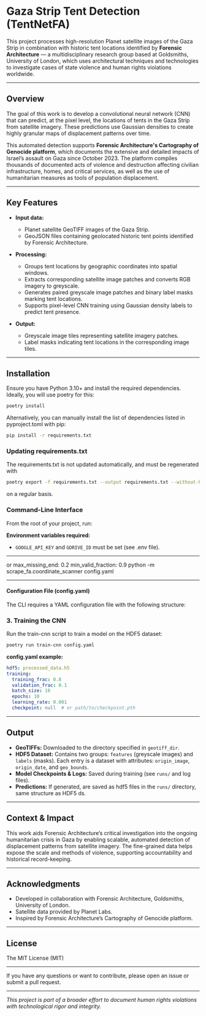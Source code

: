 # Gaza Strip Tent Detection (TentNetFA)

This project processes high-resolution Planet satellite images of the Gaza Strip in combination with historic tent locations identified by **Forensic Architecture** — a multidisciplinary research group based at Goldsmiths, University of London, which uses architectural techniques and technologies to investigate cases of state violence and human rights violations worldwide.

---

## Overview

The goal of this work is to develop a convolutional neural network (CNN) that can predict, at the pixel level, the locations of tents in the Gaza Strip from satellite imagery. These predictions use Gaussian densities to create highly granular maps of displacement patterns over time.

This automated detection supports **Forensic Architecture's Cartography of Genocide platform**, which documents the extensive and detailed impacts of Israel’s assault on Gaza since October 2023. The platform compiles thousands of documented acts of violence and destruction affecting civilian infrastructure, homes, and critical services, as well as the use of humanitarian measures as tools of population displacement.

---

## Key Features

- **Input data:**
  - Planet satellite GeoTIFF images of the Gaza Strip.
  - GeoJSON files containing geolocated historic tent points identified by Forensic Architecture.

- **Processing:**
  - Groups tent locations by geographic coordinates into spatial windows.
  - Extracts corresponding satellite image patches and converts RGB imagery to greyscale.
  - Generates paired greyscale image patches and binary label masks marking tent locations.
  - Supports pixel-level CNN training using Gaussian density labels to predict tent presence.

- **Output:**
  - Greyscale image tiles representing satellite imagery patches.
  - Label masks indicating tent locations in the corresponding image tiles.

---

## Installation

Ensure you have Python 3.10+ and install the required dependencies. Ideally, you will use poetry for this:

```bash
poetry install
```

Alternatively, you can manually install the list of dependencies listed in pyproject.toml with pip:

```bash
pip install -r requirements.txt
````

### Updating requirements.txt

The requirements.txt is not updated automatically, and must be regenerated with

```bash
poetry export -f requirements.txt --output requirements.txt --without-hashes
```

on a regular basis.


### Command-Line Interface

From the root of your project, run:

**Environment variables required:**
- `GOOGLE_API_KEY` and `GDRIVE_ID` must be set (see .env file).

---
or
  max_missing_end: 0.2
  min_valid_fraction: 0.9
python -m scrape_fa.coordinate_scanner config.yaml

---
#### Configuration File (config.yaml)

The CLI requires a YAML configuration file with the following structure:

### 3. Training the CNN

Run the train-cnn script to train a model on the HDF5 dataset:

```bash
poetry run train-cnn config.yaml
```

**config.yaml example:**
```yaml
hdf5: processed_data.h5
training:
  training_frac: 0.8
  validation_frac: 0.1
  batch_size: 16
  epochs: 10
  learning_rate: 0.001
  checkpoint: null  # or path/to/checkpoint.pth
```

---

## Output

- **GeoTIFFs:** Downloaded to the directory specified in `geotiff_dir`.
- **HDF5 Dataset:** Contains two groups: `features` (greyscale images) and `labels` (masks). Each entry is a dataset with attributes: `origin_image`, `origin_date`, and `geo_bounds`.
- **Model Checkpoints & Logs:** Saved during training (see `runs/` and log files).
- **Predictions:** If generated, are saved as hdf5 files in the `runs/` directory, same structure as HDF5 ds.

---

## Context & Impact

This work aids Forensic Architecture’s critical investigation into the ongoing humanitarian crisis in Gaza by enabling scalable, automated detection of displacement patterns from satellite imagery. The fine-grained data helps expose the scale and methods of violence, supporting accountability and historical record-keeping.

---

## Acknowledgments

* Developed in collaboration with Forensic Architecture, Goldsmiths, University of London.
* Satellite data provided by Planet Labs.
* Inspired by Forensic Architecture’s Cartography of Genocide platform.

---

## License

The MIT License (MIT)

---

If you have any questions or want to contribute, please open an issue or submit a pull request.

---

*This project is part of a broader effort to document human rights violations with technological rigor and integrity.*
